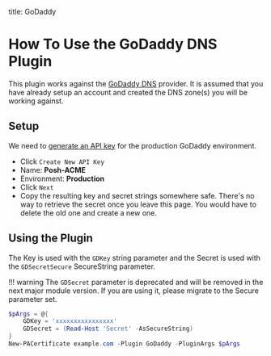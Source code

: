 title: GoDaddy

# How To Use the GoDaddy DNS Plugin

This plugin works against the [GoDaddy DNS](https://www.godaddy.com) provider. It is assumed that you have already setup an account and created the DNS zone(s) you will be working against.

## Setup

We need to [generate an API key](https://developer.godaddy.com/keys) for the production GoDaddy environment.

- Click `Create New API Key`
- Name: **Posh-ACME**
- Environment: **Production**
- Click `Next`
- Copy the resulting key and secret strings somewhere safe. There's no way to retrieve the secret once you leave this page. You would have to delete the old one and create a new one.

## Using the Plugin

The Key is used with the `GDKey` string parameter and the Secret is used with the `GDSecretSecure` SecureString parameter.

!!! warning
    The `GDSecret` parameter is deprecated and will be removed in the next major module version. If you are using it, please migrate to the Secure parameter set.

```powershell
$pArgs = @{
    GDKey = 'xxxxxxxxxxxxxxxx'
    GDSecret = (Read-Host 'Secret' -AsSecureString)
}
New-PACertificate example.com -Plugin GoDaddy -PluginArgs $pArgs
```
